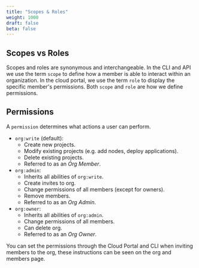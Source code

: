 ```yaml
---
title: "Scopes & Roles"
weight: 1000
draft: false
beta: false
---
```

## Scopes vs Roles

Scopes and roles are synonymous and interchangeable. In the CLI and API
we use the term `scope` to define how a member is able to interact within an
organization. In the cloud portal, we use the term `role` to display the
specific member's permissions. Both `scope` and `role` are how we define permissions.

## Permissions

A `permission` determines what actions a user can perform.

- `org:write` (default):
  - Create new projects.
  - Modify existing projects (e.g. add nodes, deploy applications).
  - Delete existing projects.
  - Referred to as an _Org Member_.
- `org:admin`:
  - Inherits all abilities of `org:write`.
  - Create invites to org.
  - Change permissions of all members (except for owners).
  - Remove members.
  - Referred to as an _Org Admin_.
- `org:owner`:
  - Inherits all abilities of `org:admin`.
  - Change permissions of all members.
  - Can delete org.
  - Referred to as an _Org Owner_.

You can set the permissions through the Cloud Portal and CLI when inviting members to the org,
these instructions can be seen on the org and members page.
